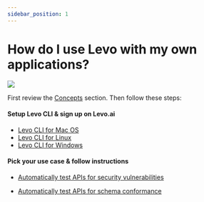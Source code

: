 ```yaml
---
sidebar_position: 1
---
```


# How do I use Levo with my own applications?

![](../../../assets/api.svg)


First review the [Concepts][concepts] section. Then follow these steps:

#### Setup Levo CLI & sign up on Levo.ai
* [Levo CLI for Mac OS][mac]
* [Levo CLI for Linux][linux]
* [Levo CLI for Windows][windows]

#### Pick your use case & follow instructions

* [Automatically test APIs for security vulnerabilities][use-my-app-for-security-tests]

* [Automatically test APIs for schema conformance][use-my-app-for-schema-tests]



[concepts]: /guides/security-testing/concepts
[mac]: /security-testing/test-laptop/test-mac-os.md
[linux]: /security-testing/test-laptop/test-linux.md
[windows]: /security-testing/test-laptop/test-windows.md

[use-my-app-for-schema-tests]: test-app-schema-conformance.md
[use-my-app-for-security-tests]: test-app-security/choices.md


